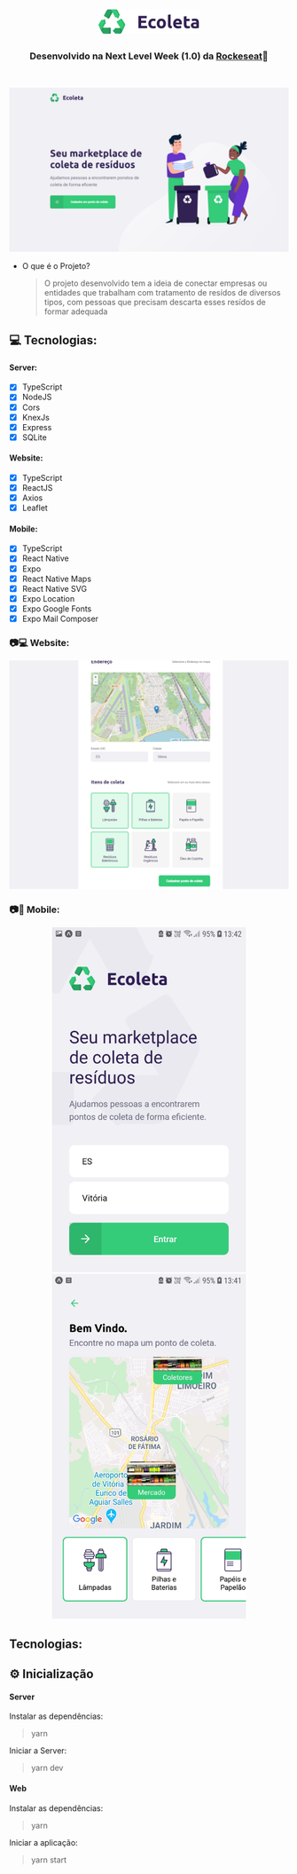 
<h1 align="center">
    <img src="github/logo.png">
<br>

<h3 align="center">
   
Desenvolvido na Next Level Week (1.0) da [Rockeseat](https://rocketseat.com.br)🚀

</h3>
</h1>
<br>

![png1](github/Main.png)

- O que é o Projeto?

  > O projeto desenvolvido tem a ideia de conectar empresas ou entidades que trabalham com tratamento de resídos de diversos tipos, com pessoas que precisam descarta esses resídos de formar adequada

## 💻 Tecnologias:

#### Server:

- [x] TypeScript
- [x] NodeJS
- [x] Cors
- [x] KnexJs
- [x] Express
- [x] SQLite

#### Website:

- [x] TypeScript
- [x] ReactJS
- [x] Axios
- [x] Leaflet

#### Mobile:

- [x] TypeScript
- [x] React Native
- [x] Expo
- [x] React Native Maps
- [x] React Native SVG
- [x] Expo Location
- [x] Expo Google Fonts
- [x] Expo Mail Composer

### :camera:💻 Website:

![png2](github/web.png)

### :camera:📱 Mobile:

  <p align="center">
  <img src="github/mobile_home.jpg" width="350">
  <img src="github/mobile.jpg" width="350">
  </p>

## Tecnologias:

## ⚙ Inicialização

#### Server

Instalar as dependências:

> yarn

Iniciar a Server:

> yarn dev

#### Web

Instalar as dependências:

> yarn

Iniciar a aplicação:

> yarn start
